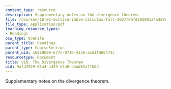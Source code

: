 ```yaml
---
content_type: resource
description: Supplementary notes on the divergence theorem.
file: /courses/18-02-multivariable-calculus-fall-2007/9afd292901a4a429e5a8eaad83a7fb6d_divergance_thm.pdf
file_type: application/pdf
learning_resource_types:
- Readings
ocw_type: OCWFile
parent_title: Readings
parent_type: CourseSection
parent_uid: 16819b09-677c-9716-4136-acd1fd60474c
resourcetype: Document
title: V10. The Divergence Theorem
uid: 9afd2929-01a4-a429-e5a8-eaad83a7fb6d
---
```

Supplementary notes on the divergence theorem.